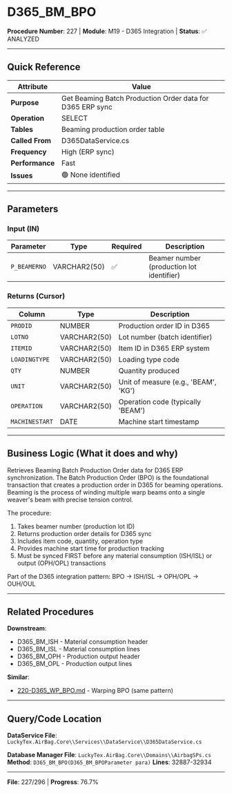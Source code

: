 # D365_BM_BPO

**Procedure Number**: 227 | **Module**: M19 - D365 Integration | **Status**: ✅ ANALYZED

---

## Quick Reference

| Attribute | Value |
|-----------|-------|
| **Purpose** | Get Beaming Batch Production Order data for D365 ERP sync |
| **Operation** | SELECT |
| **Tables** | Beaming production order table |
| **Called From** | D365DataService.cs |
| **Frequency** | High (ERP sync) |
| **Performance** | Fast |
| **Issues** | 🟢 None identified |

---

## Parameters

### Input (IN)

| Parameter | Type | Required | Description |
|-----------|------|----------|-------------|
| `P_BEAMERNO` | VARCHAR2(50) | ✅ | Beamer number (production lot identifier) |

### Returns (Cursor)

| Column | Type | Description |
|--------|------|-------------|
| `PRODID` | NUMBER | Production order ID in D365 |
| `LOTNO` | VARCHAR2(50) | Lot number (batch identifier) |
| `ITEMID` | VARCHAR2(50) | Item ID in D365 ERP system |
| `LOADINGTYPE` | VARCHAR2(50) | Loading type code |
| `QTY` | NUMBER | Quantity produced |
| `UNIT` | VARCHAR2(50) | Unit of measure (e.g., 'BEAM', 'KG') |
| `OPERATION` | VARCHAR2(50) | Operation code (typically 'BEAM') |
| `MACHINESTART` | DATE | Machine start timestamp |

---

## Business Logic (What it does and why)

Retrieves Beaming Batch Production Order data for D365 ERP synchronization. The Batch Production Order (BPO) is the foundational transaction that creates a production order in D365 for beaming operations. Beaming is the process of winding multiple warp beams onto a single weaver's beam with precise tension control.

The procedure:
1. Takes beamer number (production lot ID)
2. Returns production order details for D365 sync
3. Includes item code, quantity, operation type
4. Provides machine start time for production tracking
5. Must be synced FIRST before any material consumption (ISH/ISL) or output (OPH/OPL) transactions

Part of the D365 integration pattern: BPO → ISH/ISL → OPH/OPL → OUH/OUL

---

## Related Procedures

**Downstream**:
- D365_BM_ISH - Material consumption header
- D365_BM_ISL - Material consumption lines
- D365_BM_OPH - Production output header
- D365_BM_OPL - Production output lines

**Similar**:
- [220-D365_WP_BPO.md](./220-D365_WP_BPO.md) - Warping BPO (same pattern)

---

## Query/Code Location

**DataService File**: `LuckyTex.AirBag.Core\\Services\\DataService\\D365DataService.cs`

**Database Manager File**: `LuckyTex.AirBag.Core\\Domains\\AirbagSPs.cs`
**Method**: `D365_BM_BPO(D365_BM_BPOParameter para)`
**Lines**: 32887-32934

---

**File**: 227/296 | **Progress**: 76.7%
